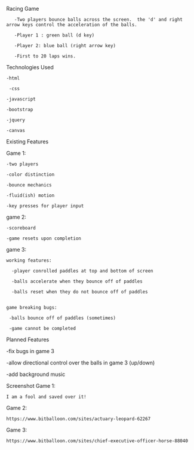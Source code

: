 Racing Game

       -Two players bounce balls across the screen.  the 'd' and right arrow keys control the acceleration of the balls.
  
       -Player 1 : green ball (d key)
  
       -Player 2: blue ball (right arrow key)
  
       -First to 20 laps wins.
  

Technologies Used

    -html

     -css

    -javascript
  
    -bootstrap

    -jquery

    -canvas


Existing Features

  Game 1:

    -two players

    -color distinction

    -bounce mechanics

    -fluid(ish) motion

    -key presses for player input


  game 2:

    -scoreboard

    -game resets upon completion


  game 3:

    working features:
  
      -player conrolled paddles at top and bottom of screen
  
      -balls accelerate when they bounce off of paddles
  
      -balls reset when they do not bounce off of paddles
  
  
    game breaking bugs:
  
     -balls bounce off of paddles (sometimes)
  
     -game cannot be completed 
  



Planned Features

  -fix bugs in game 3

  -allow directional control over the balls in game 3 (up/down)

  -add background music



Screenshot
  Game 1: 

    I am a fool and saved over it!

  Game 2: 

    https://www.bitballoon.com/sites/actuary-leopard-62267

  Game 3:

    https://www.bitballoon.com/sites/chief-executive-officer-horse-88040


